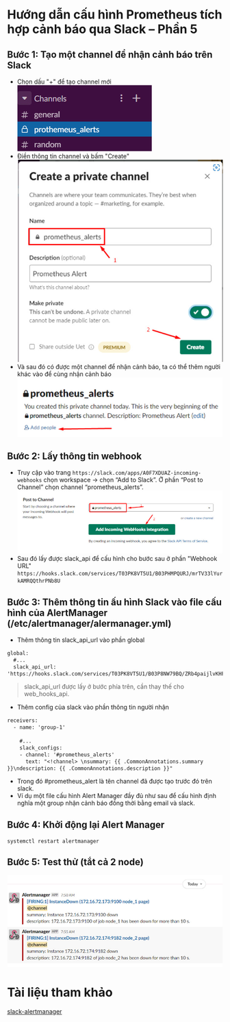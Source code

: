 # Hướng dẫn cấu hình Prometheus tích hợp cảnh báo qua Slack – Phần 5

## Bước 1: Tạo một channel để nhận cảnh báo trên Slack
* Chọn dấu "+" để tạo channel mới    
![](../C%C3%A0i%20%C4%91%E1%BA%B7t%20Prometheus/image/ima23.jpg)      
* Điền thông tin channel và bấm "Create"    
![](../C%C3%A0i%20%C4%91%E1%BA%B7t%20Prometheus/image/ima24.jpg)           
* Và sau đó có được một channel để nhận cảnh báo, ta có thể thêm người khác vào để cùng nhận cảnh báo       
![](../C%C3%A0i%20%C4%91%E1%BA%B7t%20Prometheus/image/ima25.jpg)      

## Bước 2: Lấy thông tin webhook
* Truy cập vào trang `https://slack.com/apps/A0F7XDUAZ-incoming-webhooks` chọn workspace -> chọn “Add to Slack”. Ở phần “Post to Channel” chọn channel “prometheus_alerts”.
![](../C%C3%A0i%20%C4%91%E1%BA%B7t%20Prometheus/image/ima26.jpg)      
* Sau đó lấy được slack_api để cấu hình cho bước sau ở phần "Webhook URL"  
`https://hooks.slack.com/services/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`    

## Bước 3: Thêm thông tin ấu hình Slack vào file cấu hình của AlertManager (/etc/alertmanager/alermanager.yml)
* Thêm thông tin slack_api_url vào phần global
```
global:
  #...
  slack_api_url: 'https://hooks.slack.com/services/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'    
```      
> slack_api_url được lấy ở bước phía trên, cần thay thế cho web_hooks_api.   
* Thêm config của slack vào phần thông tin người nhận
```
receivers:
  - name: 'group-1'

    #...
    slack_configs:
    - channel: '#prometheus_alerts'
      text: "<!channel> \nsummary: {{ .CommonAnnotations.summary }}\ndescription: {{ .CommonAnnotations.description }}"
```
* Trong đó #prometheus_alert là tên channel đã được tạo trước đó trên slack.
* Ví dụ một file cấu hình Alert Manager đầy đủ như sau để cấu hình định nghĩa một group nhận cảnh báo đồng thời bằng email và slack.
## Bước 4: Khởi động lại Alert Manager
```
systemctl restart alertmanager
```
## Bước 5: Test thử (tắt cả 2 node)
![](../C%C3%A0i%20%C4%91%E1%BA%B7t%20Prometheus/image/ima28.jpg)

# Tài liệu tham khảo 
[slack-alertmanager](https://hocchudong.com/huong-dan-cau-hinh-prometheus-tich-hop-canh-bao-qua-slack-phan-5/)
